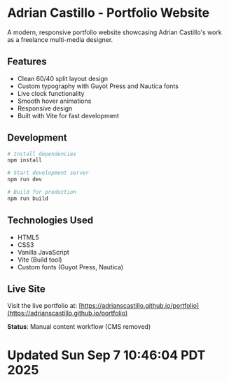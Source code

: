 # Adrian Castillo - Portfolio Website

A modern, responsive portfolio website showcasing Adrian Castillo's work as a freelance multi-media designer.

## Features

- Clean 60/40 split layout design
- Custom typography with Guyot Press and Nautica fonts
- Live clock functionality
- Smooth hover animations
- Responsive design
- Built with Vite for fast development

## Development

```bash
# Install dependencies
npm install

# Start development server
npm run dev

# Build for production
npm run build
```

## Technologies Used

- HTML5
- CSS3
- Vanilla JavaScript
- Vite (Build tool)
- Custom fonts (Guyot Press, Nautica)

## Live Site

Visit the live portfolio at: [https://adrianscastillo.github.io/portfolio](https://adrianscastillo.github.io/portfolio)

**Status**: Manual content workflow (CMS removed)
# Updated Sun Sep  7 10:46:04 PDT 2025
